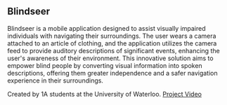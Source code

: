 ## Blindseer

Blindseer is a mobile application designed to assist visually impaired individuals with navigating their surroundings. The user wears a camera attached to an article of clothing, and the application utilizes the camera feed to provide auditory descriptions of significant events, enhancing the user's awareness of their environment. This innovative solution aims to empower blind people by converting visual information into spoken descriptions, offering them greater independence and a safer navigation experience in their surroundings.

Created by 1A students at the University of Waterloo.
[Project Video](https://studio.youtube.com/video/1COTQSR1okU/edit)


<!--

**Here are some ideas to get you started:**

🙋‍♀️ A short introduction - what is your organization all about?
🌈 Contribution guidelines - how can the community get involved?
👩‍💻 Useful resources - where can the community find your docs? Is there anything else the community should know?
🍿 Fun facts - what does your team eat for breakfast?
🧙 Remember, you can do mighty things with the power of [Markdown](https://docs.github.com/github/writing-on-github/getting-started-with-writing-and-formatting-on-github/basic-writing-and-formatting-syntax)
-->

